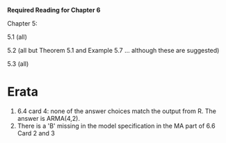 **Required Reading for Chapter 6**  

Chapter 5: 

5.1 (all)

5.2 (all but Theorem 5.1 and Example 5.7 ... although these are suggested)

5.3 (all)

# Erata

1. 6.4 card 4: none of the answer choices match the output from R.  The answer is ARMA(4,2).
2. There is a 'B' missing in the model specification in the MA part of 6.6 Card 2 and 3

